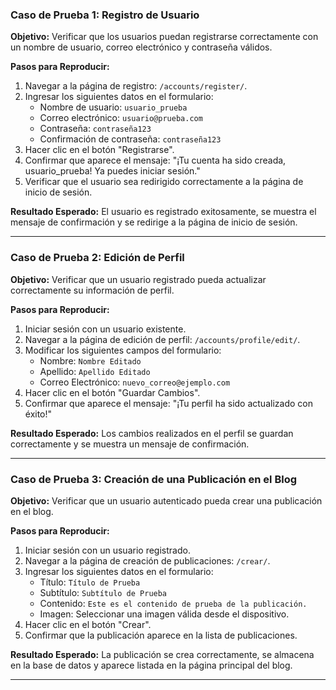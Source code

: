 ### Caso de Prueba 1: Registro de Usuario

**Objetivo:**
Verificar que los usuarios puedan registrarse correctamente con un nombre de usuario, correo electrónico y contraseña válidos.

**Pasos para Reproducir:**
1. Navegar a la página de registro: `/accounts/register/`.
2. Ingresar los siguientes datos en el formulario:
   - Nombre de usuario: `usuario_prueba`
   - Correo electrónico: `usuario@prueba.com`
   - Contraseña: `contraseña123`
   - Confirmación de contraseña: `contraseña123`
3. Hacer clic en el botón "Registrarse".
4. Confirmar que aparece el mensaje: "¡Tu cuenta ha sido creada, usuario_prueba! Ya puedes iniciar sesión."
5. Verificar que el usuario sea redirigido correctamente a la página de inicio de sesión.

**Resultado Esperado:**
El usuario es registrado exitosamente, se muestra el mensaje de confirmación y se redirige a la página de inicio de sesión.

---

### Caso de Prueba 2: Edición de Perfil

**Objetivo:**
Verificar que un usuario registrado pueda actualizar correctamente su información de perfil.

**Pasos para Reproducir:**
1. Iniciar sesión con un usuario existente.
2. Navegar a la página de edición de perfil: `/accounts/profile/edit/`.
3. Modificar los siguientes campos del formulario:
   - Nombre: `Nombre Editado`
   - Apellido: `Apellido Editado`
   - Correo Electrónico: `nuevo_correo@ejemplo.com`
4. Hacer clic en el botón "Guardar Cambios".
5. Confirmar que aparece el mensaje: "¡Tu perfil ha sido actualizado con éxito!"

**Resultado Esperado:**
Los cambios realizados en el perfil se guardan correctamente y se muestra un mensaje de confirmación.

---

### Caso de Prueba 3: Creación de una Publicación en el Blog

**Objetivo:**
Verificar que un usuario autenticado pueda crear una publicación en el blog.

**Pasos para Reproducir:**
1. Iniciar sesión con un usuario registrado.
2. Navegar a la página de creación de publicaciones: `/crear/`.
3. Ingresar los siguientes datos en el formulario:
   - Título: `Título de Prueba`
   - Subtítulo: `Subtítulo de Prueba`
   - Contenido: `Este es el contenido de prueba de la publicación.`
   - Imagen: Seleccionar una imagen válida desde el dispositivo.
4. Hacer clic en el botón "Crear".
5. Confirmar que la publicación aparece en la lista de publicaciones.

**Resultado Esperado:**
La publicación se crea correctamente, se almacena en la base de datos y aparece listada en la página principal del blog.

---
